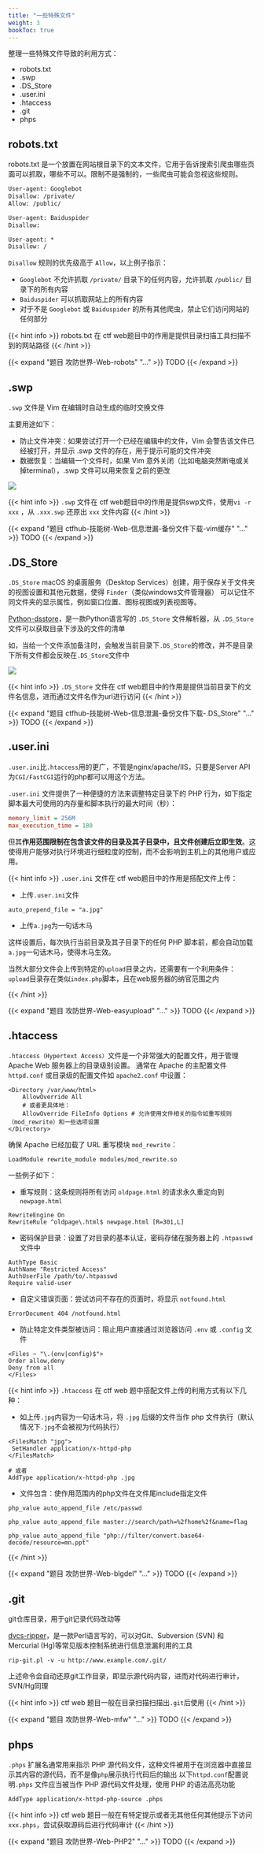 ```yaml
---
title: "一些特殊文件" 
weight: 3
bookToc: true
---
```


整理一些特殊文件导致的利用方式：
- robots.txt
- .swp
- .DS_Store
- .user.ini
- .htaccess
- .git
- phps

## robots.txt

robots.txt 是一个放置在网站根目录下的文本文件，它用于告诉搜索引爬虫哪些页面可以抓取，哪些不可以。限制不是强制的，一些爬虫可能会忽视这些规则。
```txt
User-agent: Googlebot
Disallow: /private/
Allow: /public/

User-agent: Baiduspider
Disallow: 

User-agent: *
Disallow: /
```
`Disallow` 规则的优先级高于 `Allow`，以上例子指示：
- `Googlebot` 不允许抓取 `/private/` 目录下的任何内容，允许抓取 `/public/` 目录下的所有内容
-  `Baiduspider` 可以抓取网站上的所有内容
- 对于不是 `Googlebot` 或 `Baiduspider` 的所有其他爬虫，禁止它们访问网站的任何部分

{{< hint info >}}
robots.txt 在 ctf web题目中的作用是提供目录扫描工具扫描不到的网站路径
{{< /hint >}}

{{< expand "题目 攻防世界-Web-robots" "..." >}}
TODO
{{< /expand >}}

## .swp

`.swp` 文件是 Vim 在编辑时自动生成的临时交换文件

主要用途如下：
- 防止文件冲突：如果尝试打开一个已经在编辑中的文件，Vim 会警告该文件已经被打开，并显示 .swp 文件的存在，用于提示可能的文件冲突
- 数据恢复：当编辑一个文件时，如果 Vim 意外关闭（比如电脑突然断电或关掉terminal），.swp 文件可以用来恢复之前的更改

![](/data/image/web-vimswp.jpg)

{{< hint info >}}
`.swp` 文件在 ctf web题目中的作用是提供swp文件，使用`vi -r xxx` ，从 `.xxx.swp` 还原出 `xxx` 文件内容
{{< /hint >}}

{{< expand "题目 ctfhub-技能树-Web-信息泄漏-备份文件下载-vim缓存" "..." >}}
TODO
{{< /expand >}}

## .DS_Store

`.DS_Store` macOS 的桌面服务（Desktop Services）创建，用于保存关于文件夹的视图设置和其他元数据，使得 `Finder`（类似windows文件管理器） 可以记住不同文件夹的显示属性，例如窗口位置、图标视图或列表视图等。

[Python-dsstore](https://github.com/gehaxelt/Python-dsstore)，是一款Python语言写的 `.DS_Store` 文件解析器，从 `.DS_Store` 文件可以获取目录下涉及的文件的清单

如，当给一个文件添加备注时，会触发当前目录下`.DS_Store`的修改，并不是目录下所有文件都会反映在`.DS_Store`文件中

![](/data/image/web-dsstore.jpg)

{{< hint info >}}
`.DS_Store` 文件在 ctf web题目中的作用是提供当前目录下的文件名信息，进而通过文件名作为url进行访问
{{< /hint >}}

{{< expand "题目 ctfhub-技能树-Web-信息泄漏-备份文件下载-.DS_Store" "..." >}}
TODO
{{< /expand >}}

## .user.ini

`.user.ini`比`.htaccess`用的更广，不管是nginx/apache/IIS，只要是Server API 为`CGI/FastCGI`运行的php都可以用这个方法。

`.user.ini` 文件提供了一种便捷的方法来调整特定目录下的 PHP 行为，如下指定脚本最大可使用的内存量和脚本执行的最大时间（秒）：
```ini
memory_limit = 256M
max_execution_time = 180
```
但其**作用范围限制在包含该文件的目录及其子目录中，且文件创建后立即生效**。这使得用户能够对执行环境进行细粒度的控制，而不会影响到主机上的其他用户或应用。

{{< hint info >}}
`.user.ini` 文件在 ctf web题目中的作用是搭配文件上传：
- 上传`.user.ini`文件
```
auto_prepend_file = "a.jpg"
```
- 上传`a.jpg`为一句话木马

这样设置后，每次执行当前目录及其子目录下的任何 PHP 脚本前，都会自动加载`a.jpg`一句话木马，使得木马生效。

当然大部分文件会上传到特定的`upload`目录之内，还需要有一个利用条件：`upload`目录存在类似`index.php`脚本，且在web服务器的纳官范围之内

{{< /hint >}}

{{< expand "题目 攻防世界-Web-easyupload" "..." >}}
TODO
{{< /expand >}}

## .htaccess

`.htaccess（Hypertext Access）`文件是一个非常强大的配置文件，用于管理 Apache Web 服务器上的目录级别设置。
通常在 Apache 的主配置文件 `httpd.conf` 或目录级的配置文件如 `apache2.conf` 中设置：
```
<Directory /var/www/html>
    AllowOverride All
    # 或者更具体地：
    AllowOverride FileInfo Options # 允许使用文件相关的指令如重写规则（mod_rewrite）和一些选项设置
</Directory>
```
确保 Apache 已经加载了 URL 重写模块 `mod_rewrite`：
```
LoadModule rewrite_module modules/mod_rewrite.so
```


一些例子如下：
- 重写规则：这条规则将所有访问 `oldpage.html` 的请求永久重定向到 `newpage.html`
```
RewriteEngine On
RewriteRule ^oldpage\.html$ newpage.html [R=301,L]
```
- 密码保护目录：设置了对目录的基本认证，密码存储在服务器上的 `.htpasswd` 文件中
```
AuthType Basic
AuthName "Restricted Access"
AuthUserFile /path/to/.htpasswd
Require valid-user
```
- 自定义错误页面：尝试访问不存在的页面时，将显示 `notfound.html`
```
ErrorDocument 404 /notfound.html
```
- 防止特定文件类型被访问：阻止用户直接通过浏览器访问 `.env` 或 `.config` 文件
```
<Files ~ "\.(env|config)$">
Order allow,deny
Deny from all
</Files>
```

{{< hint info >}}
`.htaccess` 在 ctf web 题中搭配文件上传的利用方式有以下几种：
- 如上传`.jpg`内容为一句话木马，将 `.jpg` 后缀的文件当作 php 文件执行（默认情况下`.jpg`不会被视为代码执行）
```
<FilesMatch "jpg">
 SetHandler application/x-httpd-php
</FilesMatch>

# 或者
AddType application/x-httpd-php .jpg
```
- 文件包含：使作用范围内的php文件在文件尾include指定文件
```
php_value auto_append_file /etc/passwd

php_value auto_append_file master://search/path=%2fhome%2f&name=flag

php_value auto_append_file "php://filter/convert.base64-decode/resource=mn.ppt"
```
{{< /hint >}}

{{< expand "题目 攻防世界-Web-blgdel" "..." >}}
TODO
{{< /expand >}}

## .git

git仓库目录，用于git记录代码改动等

[dvcs-ripper](https://github.com/kost/dvcs-ripper)，是一款Perl语言写的，可以对Git、Subversion (SVN) 和 Mercurial (Hg)等常⻅版本控制系统进行信息泄漏利用的工具

```
rip-git.pl -v -u http://www.example.com/.git/
```
上述命令会自动还原git工作目录，即显示源代码内容，进而对代码进行审计，SVN/Hg同理

{{< hint info >}}
ctf web 题目一般在目录扫描扫描出`.git`后使用
{{< /hint >}}

{{< expand "题目 攻防世界-Web-mfw" "..." >}}
TODO
{{< /expand >}}

## phps

`.phps` 扩展名通常用来指示 PHP 源代码文件，这种文件被用于在浏览器中直接显示其内容的源代码，而不是像`php`展示执行代码后的输出
以下`httpd.conf`配置说明`.phps` 文件应当被当作 PHP 源代码文件处理，使用 PHP 的语法高亮功能
```
AddType application/x-httpd-php-source .phps
```

{{< hint info >}}
ctf web 题目一般在有特定提示或者无其他任何其他提示下访问`xxx.phps`，尝试获取源码后进行代码审计
{{< /hint >}}

{{< expand "题目 攻防世界-Web-PHP2" "..." >}}
TODO
{{< /expand >}}